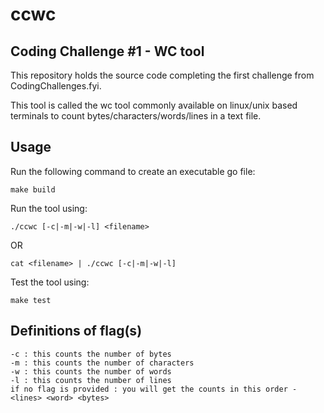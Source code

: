 # ccwc

## Coding Challenge #1 - WC tool

This repository holds the source code completing the first challenge from CodingChallenges.fyi.

This tool is called the wc tool commonly available on linux/unix based terminals to count bytes/characters/words/lines in a text file.

## Usage

Run the following command to create an executable go file:

`make build`

Run the tool using:

`./ccwc [-c|-m|-w|-l] <filename>`

OR

`cat <filename> | ./ccwc [-c|-m|-w|-l]`

Test the tool using: 

`make test`

## Definitions of flag(s)

    -c : this counts the number of bytes
    -m : this counts the number of characters
    -w : this counts the number of words
    -l : this counts the number of lines
    if no flag is provided : you will get the counts in this order - <lines> <word> <bytes>
